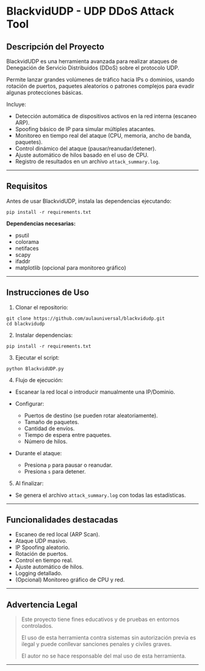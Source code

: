 # BlackvidUDP - UDP DDoS Attack Tool

## Descripción del Proyecto

BlackvidUDP es una herramienta avanzada para realizar ataques de Denegación de Servicio Distribuidos (DDoS) sobre el protocolo UDP.

Permite lanzar grandes volúmenes de tráfico hacia IPs o dominios, usando rotación de puertos, paquetes aleatorios o patrones complejos para evadir algunas protecciones básicas.

Incluye:

* Detección automática de dispositivos activos en la red interna (escaneo ARP).
* Spoofing básico de IP para simular múltiples atacantes.
* Monitoreo en tiempo real del ataque (CPU, memoria, ancho de banda, paquetes).
* Control dinámico del ataque (pausar/reanudar/detener).
* Ajuste automático de hilos basado en el uso de CPU.
* Registro de resultados en un archivo `attack_summary.log`.

---

## Requisitos

Antes de usar BlackvidUDP, instala las dependencias ejecutando:

```
pip install -r requirements.txt
```

**Dependencias necesarias:**

* psutil
* colorama
* netifaces
* scapy
* ifaddr
* matplotlib (opcional para monitoreo gráfico)

---

## Instrucciones de Uso

1. Clonar el repositorio:

```
git clone https://github.com/aulauniversal/blackvidudp.git
cd blackvidudp
```

2. Instalar dependencias:

```
pip install -r requirements.txt
```

3. Ejecutar el script:

```
python BlackvidUDP.py
```

4. Flujo de ejecución:

* Escanear la red local o introducir manualmente una IP/Dominio.
* Configurar:

  * Puertos de destino (se pueden rotar aleatoriamente).
  * Tamaño de paquetes.
  * Cantidad de envíos.
  * Tiempo de espera entre paquetes.
  * Número de hilos.
* Durante el ataque:

  * Presiona `p` para pausar o reanudar.
  * Presiona `s` para detener.

5. Al finalizar:

* Se genera el archivo `attack_summary.log` con todas las estadísticas.

---

## Funcionalidades destacadas

* Escaneo de red local (ARP Scan).
* Ataque UDP masivo.
* IP Spoofing aleatorio.
* Rotación de puertos.
* Control en tiempo real.
* Ajuste automático de hilos.
* Logging detallado.
* (Opcional) Monitoreo gráfico de CPU y red.

---

## Advertencia Legal

> Este proyecto tiene fines educativos y de pruebas en entornos controlados.
>
> El uso de esta herramienta contra sistemas sin autorización previa es ilegal y puede conllevar sanciones penales y civiles graves.
>
> El autor no se hace responsable del mal uso de esta herramienta.

---


